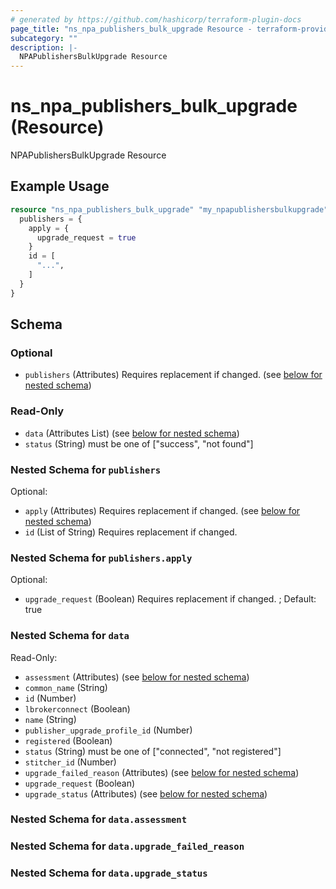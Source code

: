 ```yaml
---
# generated by https://github.com/hashicorp/terraform-plugin-docs
page_title: "ns_npa_publishers_bulk_upgrade Resource - terraform-provider-ns"
subcategory: ""
description: |-
  NPAPublishersBulkUpgrade Resource
---
```


# ns_npa_publishers_bulk_upgrade (Resource)

NPAPublishersBulkUpgrade Resource

## Example Usage

```terraform
resource "ns_npa_publishers_bulk_upgrade" "my_npapublishersbulkupgrade" {
  publishers = {
    apply = {
      upgrade_request = true
    }
    id = [
      "...",
    ]
  }
}
```

<!-- schema generated by tfplugindocs -->
## Schema

### Optional

- `publishers` (Attributes) Requires replacement if changed. (see [below for nested schema](#nestedatt--publishers))

### Read-Only

- `data` (Attributes List) (see [below for nested schema](#nestedatt--data))
- `status` (String) must be one of ["success", "not found"]

<a id="nestedatt--publishers"></a>
### Nested Schema for `publishers`

Optional:

- `apply` (Attributes) Requires replacement if changed. (see [below for nested schema](#nestedatt--publishers--apply))
- `id` (List of String) Requires replacement if changed.

<a id="nestedatt--publishers--apply"></a>
### Nested Schema for `publishers.apply`

Optional:

- `upgrade_request` (Boolean) Requires replacement if changed. ; Default: true



<a id="nestedatt--data"></a>
### Nested Schema for `data`

Read-Only:

- `assessment` (Attributes) (see [below for nested schema](#nestedatt--data--assessment))
- `common_name` (String)
- `id` (Number)
- `lbrokerconnect` (Boolean)
- `name` (String)
- `publisher_upgrade_profile_id` (Number)
- `registered` (Boolean)
- `status` (String) must be one of ["connected", "not registered"]
- `stitcher_id` (Number)
- `upgrade_failed_reason` (Attributes) (see [below for nested schema](#nestedatt--data--upgrade_failed_reason))
- `upgrade_request` (Boolean)
- `upgrade_status` (Attributes) (see [below for nested schema](#nestedatt--data--upgrade_status))

<a id="nestedatt--data--assessment"></a>
### Nested Schema for `data.assessment`


<a id="nestedatt--data--upgrade_failed_reason"></a>
### Nested Schema for `data.upgrade_failed_reason`


<a id="nestedatt--data--upgrade_status"></a>
### Nested Schema for `data.upgrade_status`


